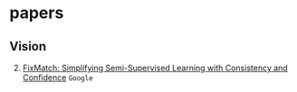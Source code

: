 # papers

## Vision
2. [FixMatch: Simplifying Semi-Supervised Learning with Consistency and Confidence](https://arxiv.org/abs/2001.07685) `Google`

